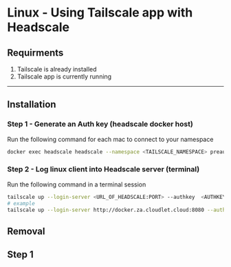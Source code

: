 # Linux - Using Tailscale app with Headscale

## Requirments

1. Tailscale is already installed
2. Tailscale app is currently running

---

## Installation

### Step 1 - Generate an Auth key (headscale docker host)

Run the following command for each mac to connect to your namespace

```bash
docker exec headscale headscale --namespace <TAILSCALE_NAMESPACE> preauthkeys create --reusable --expiration 24h
```

### Step 2 - Log linux client into Headscale server (terminal)

Run the following command in a terminal session

```bash
tailscale up --login-server <URL_OF_HEADSCALE:PORT> --authkey  <AUTHKEY_GENERATED_ON_HEADCSCALE_SERVER> --force-reauth
# example
tailscale up --login-server http://docker.za.cloudlet.cloud:8080 --authkey 23a6cd86968c00a79a220e48100efa144f7e7868c729dba7 --force-reauth
```

## Removal

## Step 1
